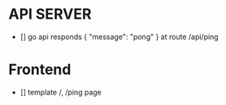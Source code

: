 


# API SERVER
- [] go api responds { "message": "pong" } at route /api/ping



# Frontend 
- [] template /, /ping page 
